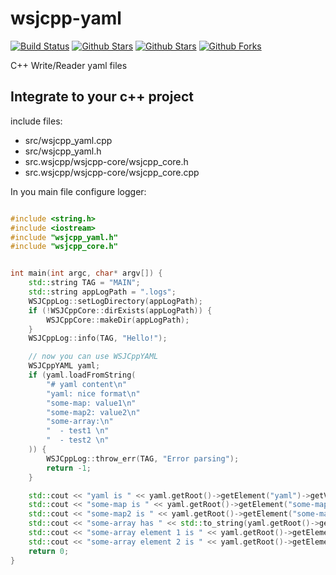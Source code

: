 # wsjcpp-yaml

[![Build Status](https://api.travis-ci.org/wsjcpp/wsjcpp-yaml.svg?branch=master)](https://api.travis-ci.org/wsjcpp/wsjcpp-yaml) [![Github Stars](https://img.shields.io/github/stars/wsjcpp/wsjcpp-yaml.svg?label=github%20%E2%98%85)](https://github.com/wsjcpp/wsjcpp-yaml/stargazers) [![Github Stars](https://img.shields.io/github/contributors/wsjcpp/wsjcpp-yaml.svg)](https://github.com/wsjcpp/wsjcpp-yaml/) [![Github Forks](https://img.shields.io/github/forks/wsjcpp/wsjcpp-yaml.svg?label=github%20forks)](https://github.com/wsjcpp/wsjcpp-yaml/network/members)

C++ Write/Reader yaml files


## Integrate to your c++ project

include files:

- src/wsjcpp_yaml.cpp
- src/wsjcpp_yaml.h
- src.wsjcpp/wsjcpp-core/wsjcpp_core.h
- src.wsjcpp/wsjcpp-core/wsjcpp_core.cpp

In you main file configure logger:

```cpp

#include <string.h>
#include <iostream>
#include "wsjcpp_yaml.h"
#include "wsjcpp_core.h"


int main(int argc, char* argv[]) {
    std::string TAG = "MAIN";
    std::string appLogPath = ".logs";
    WSJCppLog::setLogDirectory(appLogPath);
    if (!WSJCppCore::dirExists(appLogPath)) {
        WSJCppCore::makeDir(appLogPath);
    }
    WSJCppLog::info(TAG, "Hello!");

    // now you can use WSJCppYAML
    WSJCppYAML yaml;
    if (yaml.loadFromString(
        "# yaml content\n"
        "yaml: nice format\n"
        "some-map: value1\n"
        "some-map2: value2\n"
        "some-array:\n"
        "  - test1 \n"
        "  - test2 \n"
    )) {
        WSJCppLog::throw_err(TAG, "Error parsing");
        return -1;
    }

    std::cout << "yaml is " << yaml.getRoot()->getElement("yaml")->getValue() << std::endl;
    std::cout << "some-map is " << yaml.getRoot()->getElement("some-map")->getValue() << std::endl;
    std::cout << "some-map2 is " << yaml.getRoot()->getElement("some-map2")->getValue() << std::endl;
    std::cout << "some-array has " << std::to_string(yaml.getRoot()->getElement("some-array")->getLength()) << std::endl;
    std::cout << "some-array element 1 is " << yaml.getRoot()->getElement("some-array")->->getElement(0)->getValue() << std::endl;
    std::cout << "some-array element 2 is " << yaml.getRoot()->getElement("some-array")->->getElement(1)->getValue() << std::endl;
    return 0;
}

```